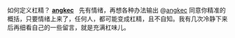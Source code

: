 如何定义杠精？
  **[angkec](https://www.v2ex.com/member/angkec)**   先有情绪，再想各种办法输出
@[angkec](https://www.v2ex.com/member/angkec) 同意你精准的概括，只要情绪上来了，任何人，都可能变成杠精，且不自知。我有几次冷静下来后再细看自己的一些留言，就是充满杠味儿。
